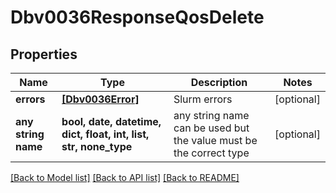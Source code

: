 # Dbv0036ResponseQosDelete


## Properties
Name | Type | Description | Notes
------------ | ------------- | ------------- | -------------
**errors** | [**[Dbv0036Error]**](Dbv0036Error.md) | Slurm errors | [optional] 
**any string name** | **bool, date, datetime, dict, float, int, list, str, none_type** | any string name can be used but the value must be the correct type | [optional]

[[Back to Model list]](../README.md#documentation-for-models) [[Back to API list]](../README.md#documentation-for-api-endpoints) [[Back to README]](../README.md)


